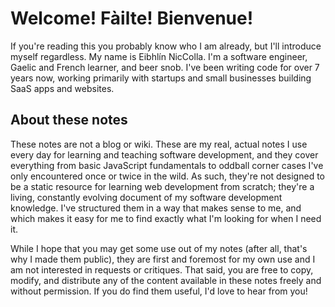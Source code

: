# Welcome! Fàilte! Bienvenue!

If you're reading this you probably know who I am already, but I'll introduce myself regardless. My name is Eibhlín NicColla. I'm a software engineer, Gaelic and French learner, and beer snob. I've been writing code for over 7 years now, working primarily with startups and small businesses building SaaS apps and websites.

## About these notes

These notes are not a blog or wiki. These are my real, actual notes I use every day for learning and teaching software development, and they cover everything from basic JavaScript fundamentals to oddball corner cases I've only encountered once or twice in the wild. As such, they're not designed to be a static resource for learning web development from scratch; they're a living, constantly evolving document of my software development knowledge. I've structured them in a way that makes sense to me, and which makes it easy for me to find exactly what I'm looking for when I need it.

While I hope that you may get some use out of my notes (after all, that's why I made them public), they are first and foremost for my own use and I am not interested in requests or critiques. That said, you are free to copy, modify, and distribute any of the content available in these notes freely and without permission. If you do find them useful, I'd love to hear from you! 

